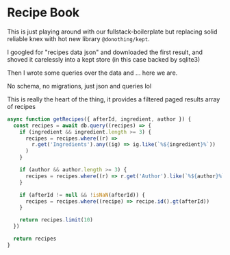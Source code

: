 # Recipe Book

This is just playing around with our fullstack-boilerplate but replacing solid reliable
knex with hot new library `@donothing/kept`.

I googled for "recipes data json" and downloaded the first result, and shoved it carelessly into 
a kept store (in this case backed by sqlite3)

Then I wrote some queries over the data and ... here we are.

No schema, no migrations, just json and queries lol

This is really the heart of the thing, it provides a filtered paged results array of recipes

```javascript
async function getRecipes({ afterId, ingredient, author }) {
  const recipes = await db.query((recipes) => {
    if (ingredient && ingredient.length >= 3) {
      recipes = recipes.where((r) =>
        r.get('Ingredients').any((ig) => ig.like(`%${ingredient}%`))
      )
    }

    if (author && author.length >= 3) {
      recipes = recipes.where((r) => r.get('Author').like(`%${author}%`))
    }

    if (afterId != null && !isNaN(afterId)) {
      recipes = recipes.where((recipe) => recipe.id().gt(afterId))
    }

    return recipes.limit(10)
  })

  return recipes
}
```